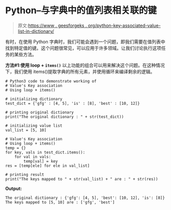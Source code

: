 # Python–与字典中的值列表相关联的键

> 原文:[https://www . geesforgeks . org/python-key-associated-value-list-in-dictionary/](https://www.geeksforgeeks.org/python-keys-associated-with-value-list-in-dictionary/)

有时，在使用 Python 字典时，我们可能会遇到一个问题，即我们需要在值列表中找到特定值的键。这个问题很常见，可以应用于许多领域。让我们讨论执行这项任务的某些方法。

**方法#1:使用 loop + `items()`**
以上功能的组合可以用来解决这个问题。在这种情况下，我们使用 items()提取字典的所有元素，并使用循环来编译剩余的逻辑。

```
# Python3 code to demonstrate working of 
# Value's Key association
# Using loop + items()

# initializing dictionary
test_dict = {'gfg' : [4, 5], 'is' : [8], 'best' : [10, 12]}

# printing original dictionary
print("The original dictionary : " + str(test_dict))

# initializing value list 
val_list = [5, 10]

# Value's Key association
# Using loop + items()
temp = {}
for key, vals in test_dict.items():
    for val in vals:
        temp[val] = key
res = [temp[ele] for ele in val_list]

# printing result 
print("The keys mapped to " + str(val_list) + " are : " + str(res)) 
```

**Output:**

```
The original dictionary : {'gfg': [4, 5], 'best': [10, 12], 'is': [8]}
The keys mapped to [5, 10] are : ['gfg', 'best']

```